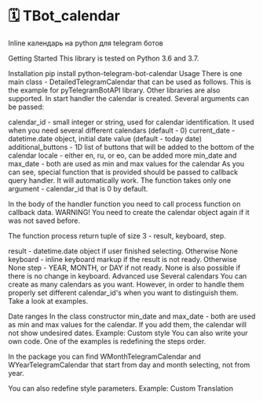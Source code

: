 # 🗓️ TBot_calendar

Inline календарь на python для telegram ботов

Getting Started
This library is tested on Python 3.6 and 3.7.

Installation
pip install python-telegram-bot-calendar
Usage
There is one main class - DetailedTelegramCalendar that can be used as follows. This is the example for pyTelegramBotAPI library. Other libraries are also supported.
In start handler the calendar is created. Several arguments can be passed:

calendar_id - small integer or string, used for calendar identification. It used when you need several different calendars (default - 0)
current_date - datetime.date object, initial date value (default - today date)
additional_buttons - 1D list of buttons that will be added to the bottom of the calendar
locale - either en, ru, or eo, can be added more
min_date and max_date - both are used as min and max values for the calendar
As you can see, special function that is provided should be passed to callback query handler. It will automatically work. The function takes only one argument - calendar_id that is 0 by default.

In the body of the handler function you need to call process function on callback data. WARNING! You need to create the calendar object again if it was not saved before.

The function process return tuple of size 3 - result, keyboard, step.

result - datetime.date object if user finished selecting. Otherwise None
keyboard - inline keyboard markup if the result is not ready. Otherwise None
step - YEAR, MONTH, or DAY if not ready. None is also possible if there is no change in keyboard.
Advanced use
Several calendars
You can create as many calendars as you want. However, in order to handle them properly set different calendar_id's when you want to distinguish them. Take a look at examples.

Date ranges
In the class constructor min_date and max_date - both are used as min and max values for the calendar. If you add them, the calendar will not show undesired dates. Example:
Custom style
You can also write your own code. One of the examples is redefining the steps order.

In the package you can find WMonthTelegramCalendar and WYearTelegramCalendar that start from day and month selecting, not from year.

You can also redefine style parameters. Example:
Custom Translation
